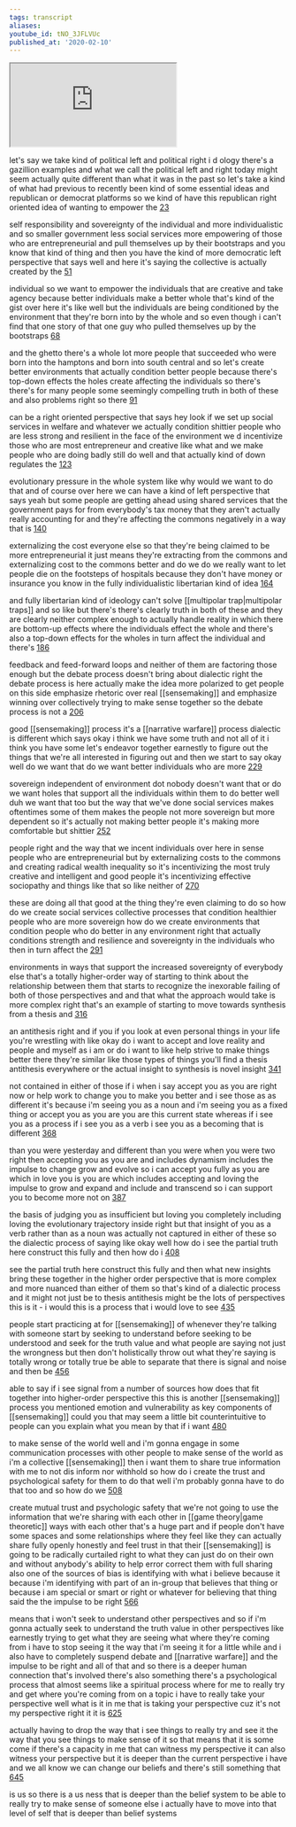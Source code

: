 ```yaml
---
tags: transcript
aliases:
youtube_id: tNO_3JFLVUc
published_at: '2020-02-10'
---
```


<div class="yt-container"><iframe src="https://www.youtube.com/embed/tNO_3JFLVUc"></iframe></div>

let's say we take kind of political left and political right i d ology there's a gazillion examples and what we call the political left and right today might seem actually quite different than what it was in the past so let's take a kind of what had previous to recently been kind of some essential ideas and republican or democrat platforms so we kind of have this republican right oriented idea of wanting to empower the [23](https://www.youtube.com/watch?v=tNO_3JFLVUc&t=23.66s)

self responsibility and sovereignty of the individual and more individualistic and so smaller government less social services more empowering of those who are entrepreneurial and pull themselves up by their bootstraps and you know that kind of thing and then you have the kind of more democratic left perspective that says well and here it's saying the collective is actually created by the [51](https://www.youtube.com/watch?v=tNO_3JFLVUc&t=51.21s)

individual so we want to empower the individuals that are creative and take agency because better individuals make a better whole that's kind of the gist over here it's like well but the individuals are being conditioned by the environment that they're born into by the whole and so even though i can't find that one story of that one guy who pulled themselves up by the bootstraps [68](https://www.youtube.com/watch?v=tNO_3JFLVUc&t=68.729s)

and the ghetto there's a whole lot more people that succeeded who were born into the hamptons and born into south central and so let's create better environments that actually condition better people because there's top-down effects the holes create affecting the individuals so there's there's for many people some seemingly compelling truth in both of these and also problems right so there [91](https://www.youtube.com/watch?v=tNO_3JFLVUc&t=91.95s)

can be a right oriented perspective that says hey look if we set up social services in welfare and whatever we actually condition shittier people who are less strong and resilient in the face of the environment we d incentivize those who are most entrepreneur and creative like what and we make people who are doing badly still do well and that actually kind of down regulates the [123](https://www.youtube.com/watch?v=tNO_3JFLVUc&t=123.36s)

evolutionary pressure in the whole system like why would we want to do that and of course over here we can have a kind of left perspective that says yeah but some people are getting ahead using shared services that the government pays for from everybody's tax money that they aren't actually really accounting for and they're affecting the commons negatively in a way that is [140](https://www.youtube.com/watch?v=tNO_3JFLVUc&t=140.4s)

externalizing the cost everyone else so that they're being claimed to be more entrepreneurial it just means they're extracting from the commons and externalizing cost to the commons better and do we do we really want to let people die on the footsteps of hospitals because they don't have money or insurance you know in the fully individualistic libertarian kind of idea [164](https://www.youtube.com/watch?v=tNO_3JFLVUc&t=164.22s)

and fully libertarian kind of ideology can't solve [[multipolar trap|multipolar traps]] and so like but there's there's clearly truth in both of these and they are clearly neither complex enough to actually handle reality in which there are bottom-up effects where the individuals effect the whole and there's also a top-down effects for the wholes in turn affect the individual and there's [186](https://www.youtube.com/watch?v=tNO_3JFLVUc&t=186.42s)

feedback and feed-forward loops and neither of them are factoring those enough but the debate process doesn't bring about dialectic right the debate process is here actually make the idea more polarized to get people on this side emphasize rhetoric over real [[sensemaking]] and emphasize winning over collectively trying to make sense together so the debate process is not a [206](https://www.youtube.com/watch?v=tNO_3JFLVUc&t=206.73s)

good [[sensemaking]] process it's a [[narrative warfare]] process dialectic is different which says okay i think we have some truth and not all of it i think you have some let's endeavor together earnestly to figure out the things that we're all interested in figuring out and then we start to say okay well do we want that do we want better individuals who are more [229](https://www.youtube.com/watch?v=tNO_3JFLVUc&t=229.14s)

sovereign independent of environment dot nobody doesn't want that or do we want holes that support all the individuals within them to do better well duh we want that too but the way that we've done social services makes oftentimes some of them makes the people not more sovereign but more dependent so it's actually not making better people it's making more comfortable but shittier [252](https://www.youtube.com/watch?v=tNO_3JFLVUc&t=252.57s)

people right and the way that we incent individuals over here in sense people who are entrepreneurial but by externalizing costs to the commons and creating radical wealth inequality so it's incentivizing the most truly creative and intelligent and good people it's incentivizing effective sociopathy and things like that so like neither of [270](https://www.youtube.com/watch?v=tNO_3JFLVUc&t=270.79s)

these are doing all that good at the thing they're even claiming to do so how do we create social services collective processes that condition healthier people who are more sovereign how do we create environments that condition people who do better in any environment right that actually conditions strength and resilience and sovereignty in the individuals who then in turn affect the [291](https://www.youtube.com/watch?v=tNO_3JFLVUc&t=291.43s)

environments in ways that support the increased sovereignty of everybody else that's a totally higher-order way of starting to think about the relationship between them that starts to recognize the inexorable failing of both of those perspectives and and that what the approach would take is more complex right that's an example of starting to move towards synthesis from a thesis and [316](https://www.youtube.com/watch?v=tNO_3JFLVUc&t=316.87s)

an antithesis right and if you if you look at even personal things in your life you're wrestling with like okay do i want to accept and love reality and people and myself as i am or do i want to like help strive to make things better there they're similar like those types of things you'll find a thesis antithesis everywhere or the actual insight to synthesis is novel insight [341](https://www.youtube.com/watch?v=tNO_3JFLVUc&t=341.68s)

not contained in either of those if i when i say accept you as you are right now or help work to change you to make you better and i see those as as different it's because i'm seeing you as a noun and i'm seeing you as a fixed thing or accept you as you are you are this current state whereas if i see you as a process if i see you as a verb i see you as a becoming that is different [368](https://www.youtube.com/watch?v=tNO_3JFLVUc&t=368.95s)

than you were yesterday and different than you were when you were two right then accepting you as you are and includes dynamism includes the impulse to change grow and evolve so i can accept you fully as you are which in love you is you are which includes accepting and loving the impulse to grow and expand and include and transcend so i can support you to become more not on [387](https://www.youtube.com/watch?v=tNO_3JFLVUc&t=387.669s)

the basis of judging you as insufficient but loving you completely including loving the evolutionary trajectory inside right but that insight of you as a verb rather than as a noun was actually not captured in either of these so the dialectic process of saying like okay well how do i see the partial truth here construct this fully and then how do i [408](https://www.youtube.com/watch?v=tNO_3JFLVUc&t=408.28s)

see the partial truth here construct this fully and then what new insights bring these together in the higher order perspective that is more complex and more nuanced than either of them so that's kind of a dialectic process and it might not just be to thesis antithesis might be the lots of perspectives this is it - i would this is a process that i would love to see [435](https://www.youtube.com/watch?v=tNO_3JFLVUc&t=435.7s)

people start practicing at for [[sensemaking]] of whenever they're talking with someone start by seeking to understand before seeking to be understood and seek for the truth value and what people are saying not just the wrongness but then don't holistically throw out what they're saying is totally wrong or totally true be able to separate that there is signal and noise and then be [456](https://www.youtube.com/watch?v=tNO_3JFLVUc&t=456.34s)

able to say if i see signal from a number of sources how does that fit together into higher-order perspective this this is another [[sensemaking]] process you mentioned emotion and vulnerability as key components of [[sensemaking]] could you that may seem a little bit counterintuitive to people can you explain what you mean by that if i want [480](https://www.youtube.com/watch?v=tNO_3JFLVUc&t=480.72s)

to make sense of the world well and i'm gonna engage in some communication processes with other people to make sense of the world as i'm a collective [[sensemaking]] then i want them to share true information with me to not dis inform nor withhold so how do i create the trust and psychological safety for them to do that well i'm probably gonna have to do that too and so how do we [508](https://www.youtube.com/watch?v=tNO_3JFLVUc&t=508.78s)

create mutual trust and psychologic safety that we're not going to use the information that we're sharing with each other in [[game theory|game theoretic]] ways with each other that's a huge part and if people don't have some spaces and some relationships where they feel like they can actually share fully openly honestly and feel trust in that their [[sensemaking]] is going to be radically curtailed right to what they can just do on their own and without anybody's ability to help error correct them with full sharing also one of the sources of bias is identifying with what i believe because it because i'm identifying with part of an in-group that believes that thing or because i am special or smart or right or whatever for believing that thing said the the impulse to be right [566](https://www.youtube.com/watch?v=tNO_3JFLVUc&t=566.579s)

means that i won't seek to understand other perspectives and so if i'm gonna actually seek to understand the truth value in other perspectives like earnestly trying to get what they are seeing what where they're coming from i have to stop seeing it the way that i'm seeing it for a little while and i also have to completely suspend debate and [[narrative warfare]] and the impulse to be right and all of that and so there is a deeper human connection that's involved there's also something there's a psychological process that almost seems like a spiritual process where for me to really try and get where you're coming from on a topic i have to really take your perspective well what is it in me that is taking your perspective cuz it's not my perspective right it it is [625](https://www.youtube.com/watch?v=tNO_3JFLVUc&t=625.11s)

actually having to drop the way that i see things to really try and see it the way that you see things to make sense of it so that means that it is some come if there's a capacity in me that can witness my perspective it can also witness your perspective but it is deeper than the current perspective i have and we all know we can change our beliefs and there's still something that [645](https://www.youtube.com/watch?v=tNO_3JFLVUc&t=645.959s)

is us so there is a us ness that is deeper than the belief system to be able to really try to make sense of someone else i actually have to move into that level of self that is deeper than belief systems